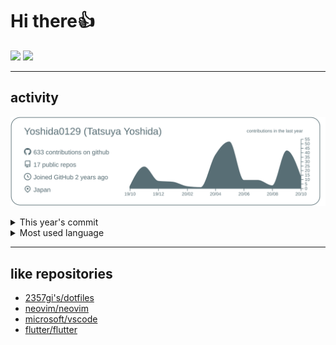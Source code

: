 # Hi there👍
[![](https://img.shields.io/badge/Facebook-TatsuyaYoshida0129-3B5998)](https://www.facebook.com/TatsuyaYoshida0129/)
[![](https://img.shields.io/badge/wantedly-TatsuyaYoshida-7FDAE7)](https://www.wantedly.com/users/77327411)

---
## activity
[![](https://raw.githubusercontent.com/Yoshida0129/Yoshida0129/master/profile-summary-card-output/default/0-profile-details.svg)](https://github.com/vn7n24fzkq/github-profile-summary-cards)

<details><summary>This year's commit</summary>
  <img src="https://github-readme-stats.vercel.app/api?username=Yoshida0129&include_all_commits=true&theme=dracula" alt="Yoshida0129's all commit"/>
</details>
<details><summary>Most used language</summary>
  <img src="https://github-readme-stats.vercel.app/api/top-langs/?username=Yoshida0129&layout=compact&theme=dracula" alt="Yoshida0129's use language"/>
</details>

---
## like repositories
- [2357gi's/dotfiles](https://github.com/2357gi/dotfiles)
- [neovim/neovim](https://github.com/neovim/neovim)
- [microsoft/vscode](https://github.com/microsoft/vscode)
- [flutter/flutter](https://github.com/flutter/flutter)
